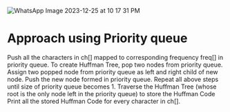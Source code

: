 ![WhatsApp Image 2023-12-25 at 10 17 31 PM](https://github.com/abhinav9936/DSA_Notes/assets/48298386/ac1befa0-fc74-491b-9035-a3cadee6b671)

# Approach using Priority queue
Push all the characters in ch[] mapped to corresponding frequency freq[] in priority queue.
To create Huffman Tree, pop two nodes from priority queue.
Assign two popped node from priority queue as left and right child of new node.
Push the new node formed in priority queue.
Repeat all above steps until size of priority queue becomes 1.
Traverse the Huffman Tree (whose root is the only node left in the priority queue) to store the Huffman Code
Print all the stored Huffman Code for every character in ch[].
